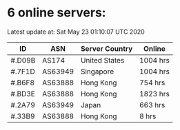 # 6 online servers:

Latest update at: Sat May 23 01:10:07 UTC 2020

| ID | ASN | Server Country | Online |
| -- | --- | -------------- | ------ |
| #.D09B | AS174 | United States | 1004 hrs |
| #.7F1D | AS63949 | Singapore | 1004 hrs |
| #.B6F8 | AS63888 | Hong Kong | 754 hrs |
| #.BD3E | AS63888 | Hong Kong | 1823 hrs |
| #.2A79 | AS63949 | Japan | 663 hrs |
| #.33B9 | AS63888 | Hong Kong | 8 hrs |

